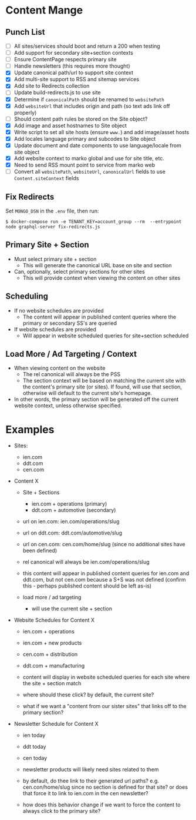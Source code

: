# Content Mange

## Punch List
- [ ] All sites/services should boot and return a 200 when testing
- [ ] Add support for secondary site+section contexts
- [ ] Ensure ContentPage respects primary site
- [ ] Handle newsletters (this requires more thought)
- [x] Update canonical path/url to support site context
- [x] Add multi-site support to RSS and sitemap services
- [x] Add site to Redirects collection
- [ ] Update build-redirects.js to use site
- [x] Determine if `canonicalPath` should be renamed to `websitePath`
- [x] Add `websiteUrl` that includes origin and path (so text ads link off properly)
- [ ] Should content path rules be stored on the Site object?
- [x] Add image and asset hostnames to Site object
- [x] Write script to set all site hosts (ensure `www.`) and add image/asset hosts
- [x] Add locales language primary and subcodes to Site object
- [x] Update document and date components to use language/locale from site object
- [x] Add website context to marko global and use for site title, etc.
- [x] Need to send RSS mount point to service from marko web
- [ ] Convert all `websitePath`, `websiteUrl`, `canonicalUrl` fields to use `Content.siteContext` fields

## Fix Redirects
Set `MONGO_DSN` in the `.env` file, then run:

`$ docker-compose run -e TENANT_KEY=account_group --rm  --entrypoint node graphql-server fix-redirects.js`

## Primary Site + Section
- Must select primary site + section
  - This will generate the canonical URL base on site and section
- Can, optionally, select primary sections for other sites
  - This will provide context when viewing the content on other sites

## Scheduling
- If no website schedules are provided
  - The content will appear in published content queries where the primary or secondary SS's are queried
- If website schedules are provided
  -  Will appear in website scheduled queries for site+section scheduled

## Load More / Ad Targeting / Context
- When viewing content on the website
  - The rel canonical will always be the PSS
  - The section context will be based on matching the current site with the content's primary site (or sites). If found, will use that section, otherwise will default to the current site's homepage.
- In other words, the primary section will be generated off the current website context, unless otherwise specified.


# Examples
- Sites:
  - ien.com
  - ddt.com
  - cen.com

- Content X
  - Site + Sections
    - ien.com + operations (primary)
    - ddt.com + automotive (secondary)

  - url on ien.com: ien.com/operations/slug
  - url on ddt.com: ddt.com/automotive/slug
  - url on cen.com: cen.com/home/slug (since no additional sites have been defined)
  - rel canonical will always be ien.com/operations/slug

  - this content will appear in published content queries for ien.com and ddt.com, but not cen.com because a S+S was not defined (confirm this - perhaps published content should be left as-is)

  - load more / ad targeting
    - will use the current site + section

- Website Schedules for Content X
  - ien.com + operations
  - ien.com + new products
  - cen.com + distribution
  - ddt.com + manufacturing

  - content will display in website scheduled queries for each site where the site + section match
  - where should these click? by default, the current site?
  - what if we want a "content from our sister sites" that links off to the primary section?

- Newsletter Schedule for Content X
  - ien today
  - ddt today
  - cen today

  - newsletter products will likely need sites related to them

  - by default, do thee link to their generated url paths? e.g. cen.con/home/slug since no section is defined for that site? or does that force it to link to ien.com in the cen newsletter?

  - how does this behavior change if we want to force the content to always click to the primary site?
